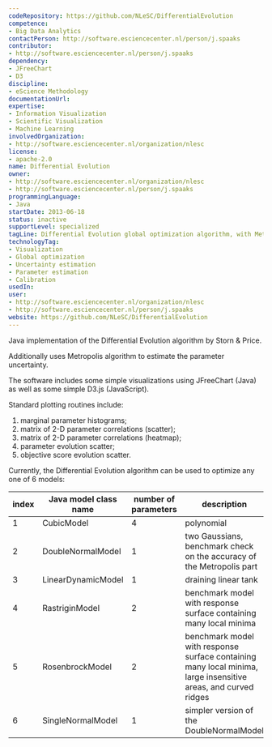 ```yaml
---
codeRepository: https://github.com/NLeSC/DifferentialEvolution
competence:
- Big Data Analytics
contactPerson: http://software.esciencecenter.nl/person/j.spaaks
contributor:
- http://software.esciencecenter.nl/person/j.spaaks
dependency:
- JFreeChart
- D3
discipline:
- eScience Methodology
documentationUrl:
expertise:
- Information Visualization
- Scientific Visualization
- Machine Learning
involvedOrganization:
- http://software.esciencecenter.nl/organization/nlesc
license:
- apache-2.0
name: Differential Evolution
owner:
- http://software.esciencecenter.nl/organization/nlesc
- http://software.esciencecenter.nl/person/j.spaaks
programmingLanguage:
- Java
startDate: 2013-06-18
status: inactive
supportLevel: specialized
tagLine: Differential Evolution global optimization algorithm, with Metropolis for uncertainty estimation
technologyTag:
- Visualization
- Global optimization
- Uncertainty estimation
- Parameter estimation
- Calibration
usedIn:
user:
- http://software.esciencecenter.nl/organization/nlesc
- http://software.esciencecenter.nl/person/j.spaaks
website: https://github.com/NLeSC/DifferentialEvolution
---
```

Java implementation of the Differential Evolution algorithm by Storn & Price.

Additionally uses Metropolis algorithm to estimate the parameter uncertainty.

The software includes some simple
visualizations using JFreeChart (Java) as well as some simple D3.js (JavaScript).

Standard plotting routines include:

1. marginal parameter histograms;
2. matrix of 2-D parameter correlations (scatter);
3. matrix of 2-D parameter correlations (heatmap);
4. parameter evolution scatter;
5. objective score evolution scatter.

Currently, the Differential Evolution algorithm can be used to optimize any one of 6 models:



| index | Java model class name | number of parameters | description    |       
| ----- | --------------------- | -------------------- | ---------------|
| 1     | CubicModel            | 4                    | polynomial |
| 2     | DoubleNormalModel     | 1                    | two Gaussians, benchmark check on the accuracy of the Metropolis part |
| 3     | LinearDynamicModel    | 1                    | draining linear tank |
| 4     | RastriginModel        | 2                    | benchmark model with response surface containing many local minima |
| 5     | RosenbrockModel        | 2                    | benchmark model with response surface containing many local minima, large insensitive areas, and curved ridges |
| 6     | SingleNormalModel | 1                    | simpler version of the DoubleNormalModel |

